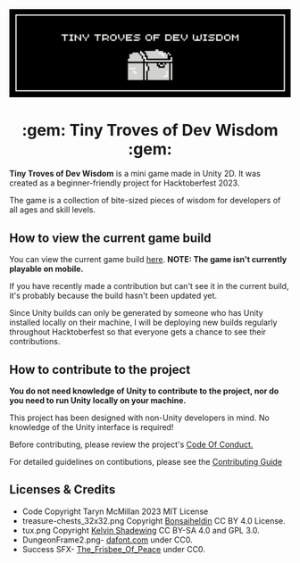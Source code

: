 <img src = "TINY TROVES OF DEV WISDOM-2.jpg" />
<h1 align="center">:gem: Tiny Troves of Dev Wisdom :gem:</h1>
<p>
<b>Tiny Troves of Dev Wisdom</b> is a mini game made in Unity 2D. It was created as a beginner-friendly project for Hacktoberfest 2023. 
</p>
<p>
The game is a collection of bite-sized pieces of wisdom for developers of all ages and skill levels.
</p>
<h2>How to view the current game build</h2>
<p>You can view the current game build <a href="https://mystic-mill-games.itch.io/tiny-troves-of-dev-wisdom">here</a>. <b>NOTE: The game isn't currently playable on mobile.</b>
<p>If you have recently made a contribution but can't see it in the current build, it's probably because the build hasn't been updated yet.</p>
<p>Since Unity builds can only be generated by someone who has Unity installed locally on their machine, I will be deploying new builds regularly throughout Hacktoberfest so that everyone gets a chance to see their contributions.</p>
<h2>How to contribute to the project</h2>
<p>
<b>You do not need knowledge of Unity to contribute to the project, nor do you need to run Unity locally on your machine.</b> 
</p>
<p>
This project has been designed with non-Unity developers in mind. No knowledge of the Unity interface is required!  
</p>
<p>Before contributing, please review the project's <a href="/CODE_OF_CONDUCT.md">Code Of Conduct.</a></p>
<p>For detailed guidelines on contibutions, please see the <a href="/CONTRIBUTING.md">Contributing Guide</a></p>
<h2>Licenses & Credits</h2>
<ul>
<li>Code Copyright Taryn McMillan 2023 MIT License</li>
<li>treasure-chests_32x32.png Copyright <a href="http://bonsaiheld.org">Bonsaiheldin</a> CC BY 4.0 License.</li>
<li>tux.png Copyright <a href="https://opengameart.org/content/tux-kyrodian-legends-style">Kelvin Shadewing</a> CC BY-SA 4.0 and GPL 3.0.</li>
  <li>DungeonFrame2.png- <a href="https://devassets.com/assets/2d-mega-pack>Brackeys Free 2D Mega Pack</a> under CC0.</li>
  <li>Pixely Font- <a href="https://www.dafont.com/pixely.d9598">dafont.com</a> under CC0.</li>
  <li>Success SFX- <a href="https://freesound.org/people/FunWithSound/sounds/456965/>Fun With Sound</a> under CC0.</li>
  <li>Chest Open SFX= <a href="https://freesound.org/people/The_Frisbee_of_Peace/sounds/573654/">The_Frisbee_Of_Peace</a> under CC0.</li>     
</ul>





